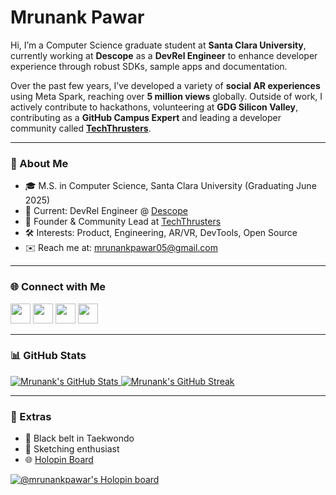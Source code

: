 # Mrunank Pawar

Hi, I’m a Computer Science graduate student at **Santa Clara University**, currently working at **Descope** as a **DevRel Engineer** to enhance developer experience through robust SDKs, sample apps and documentation.

Over the past few years, I’ve developed a variety of **social AR experiences** using Meta Spark, reaching over **5 million views** globally. Outside of work, I actively contribute to hackathons, volunteering at **GDG Silicon Valley**, contributing as a **GitHub Campus Expert** and leading a developer community called **[TechThrusters](http://techthrusters.org)**.

---

### 📍 About Me

- 🎓 M.S. in Computer Science, Santa Clara University (Graduating June 2025)  
- 💼 Current: DevRel Engineer @ [Descope](https://descope.com)  
- 🚀 Founder & Community Lead at [TechThrusters](http://techthrusters.org)  
- 🛠️ Interests: Product, Engineering, AR/VR, DevTools, Open Source  
- ✉️ Reach me at: [mrunankpawar05@gmail.com](mailto:mrunankpawar05@gmail.com)

---

### 🌐 Connect with Me

<p align="left">
  <a href="https://github.com/mrunankpawar"><img src="https://raw.githubusercontent.com/danielcranney/readme-generator/main/public/icons/socials/github.svg" width="32" height="32" /></a>
  <a href="https://www.linkedin.com/in/mrunankpawar"><img src="https://raw.githubusercontent.com/danielcranney/readme-generator/main/public/icons/socials/linkedin.svg" width="32" height="32" /></a>
  <a href="https://www.instagram.com/mrunank_pawar"><img src="https://raw.githubusercontent.com/danielcranney/readme-generator/main/public/icons/socials/instagram.svg" width="32" height="32" /></a>
  <a href="https://twitter.com/MrunankPawar"><img src="https://raw.githubusercontent.com/danielcranney/readme-generator/main/public/icons/socials/twitter.svg" width="32" height="32" /></a>
</p>

---

### 📊 GitHub Stats

<a href="https://github.com/mrunankpawar">
  <img src="https://github-readme-stats.vercel.app/api?username=mrunankpawar&show_icons=true&count_private=true&theme=github_dark&hide_border=true" alt="Mrunank's GitHub Stats" />
</a>

<a href="https://github.com/mrunankpawar">
  <img src="https://github-readme-streak-stats.herokuapp.com/?user=mrunankpawar&theme=github-dark&hide_border=true" alt="Mrunank's GitHub Streak" />
</a>

---

### 🏅 Extras

- 🥋 Black belt in Taekwondo  
- 🎨 Sketching enthusiast  
- 🌐 [Holopin Board](https://holopin.io/@mrunankpawar)

[![@mrunankpawar's Holopin board](https://holopin.me/mrunankpawar)](https://holopin.io/@mrunankpawar)
